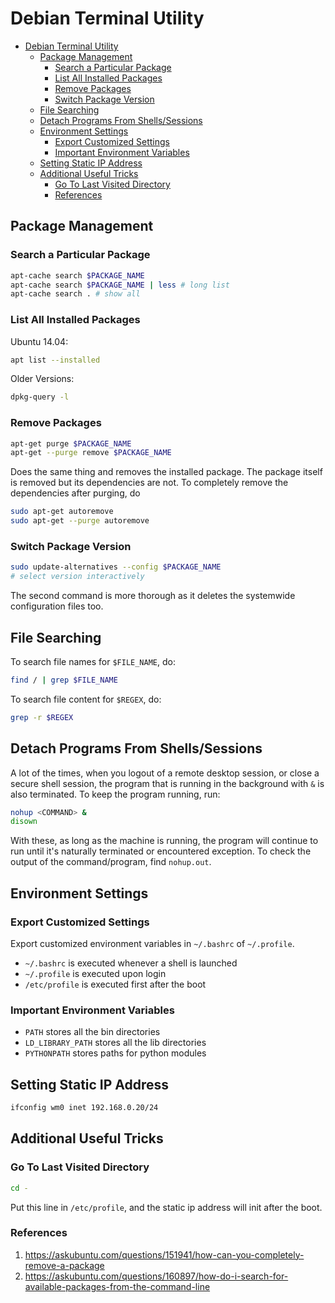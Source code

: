 ---
---

# Debian Terminal Utility

- [Debian Terminal Utility](#debian-terminal-utility)
  - [Package Management](#package-management)
    - [Search a Particular Package](#search-a-particular-package)
    - [List All Installed Packages](#list-all-installed-packages)
    - [Remove Packages](#remove-packages)
    - [Switch Package Version](#switch-package-version)
  - [File Searching](#file-searching)
  - [Detach Programs From Shells/Sessions](#detach-programs-from-shellssessions)
  - [Environment Settings](#environment-settings)
    - [Export Customized Settings](#export-customized-settings)
    - [Important Environment Variables](#important-environment-variables)
  - [Setting Static IP Address](#setting-static-ip-address)
  - [Additional Useful Tricks](#additional-useful-tricks)
    - [Go To Last Visited Directory](#go-to-last-visited-directory)
    - [References](#references)

## Package Management

### Search a Particular Package

```sh
apt-cache search $PACKAGE_NAME
apt-cache search $PACKAGE_NAME | less # long list
apt-cache search . # show all
```

### List All Installed Packages

Ubuntu 14.04:

```sh
apt list --installed
```

Older Versions:

```sh
dpkg-query -l
```

### Remove Packages

```sh
apt-get purge $PACKAGE_NAME
apt-get --purge remove $PACKAGE_NAME
```

Does the same thing and removes the installed package. The package itself is removed but its dependencies are not. 
To completely remove the dependencies after purging, do

```sh
sudo apt-get autoremove
sudo apt-get --purge autoremove
```

### Switch Package Version

```sh
sudo update-alternatives --config $PACKAGE_NAME
# select version interactively
```

The second command is more thorough as it deletes the systemwide configuration files too.

## File Searching

To search file names for `$FILE_NAME`, do:

```sh
find / | grep $FILE_NAME
```

To search file content for `$REGEX`, do:

```sh
grep -r $REGEX
```

## Detach Programs From Shells/Sessions

A lot of the times, when you logout of a remote desktop session, or close a secure shell session, the program that is running in the background with `&` is also terminated. 
To keep the program running, run:

```bash
nohup <COMMAND> &
disown
```

With these, as long as the machine is running, the program will continue to run until it's naturally terminated or encountered exception.
To check the output of the command/program, find `nohup.out`.

## Environment Settings

### Export Customized Settings

Export customized environment variables in `~/.bashrc` of `~/.profile`.

* `~/.bashrc` is executed whenever a shell is launched
* `~/.profile` is executed upon login
* `/etc/profile` is executed first after the boot

### Important Environment Variables

* `PATH` stores all the bin directories
* `LD_LIBRARY_PATH` stores all the lib directories
* `PYTHONPATH` stores paths for python modules

## Setting Static IP Address

```bash
ifconfig wm0 inet 192.168.0.20/24
```

## Additional Useful Tricks

### Go To Last Visited Directory

```bash
cd -
```

Put this line in `/etc/profile`, and the static ip address will init after the boot.


### References

1. https://askubuntu.com/questions/151941/how-can-you-completely-remove-a-package
2. https://askubuntu.com/questions/160897/how-do-i-search-for-available-packages-from-the-command-line